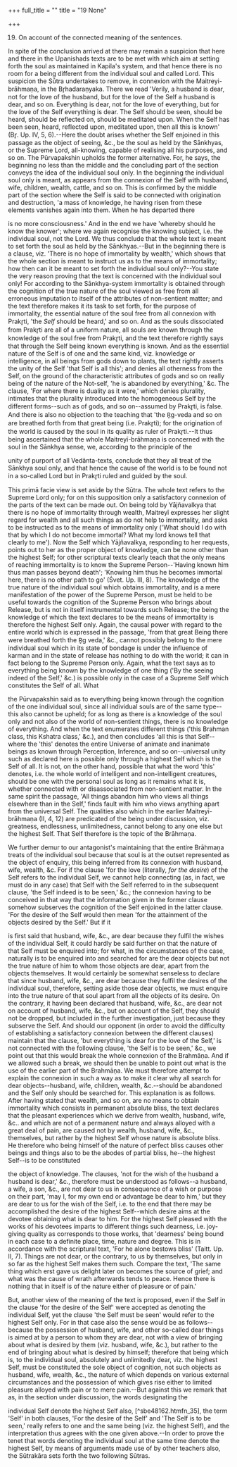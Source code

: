+++
full_title = ""
title = "19 None"

+++


19. On account of the connected meaning of the sentences.

In spite of the conclusion arrived at there may remain a suspicion that here and there in the Upanishads texts are to be met with which aim at setting forth the soul as maintained in Kapila's system, and that hence there is no room for a being different from the individual soul and called Lord. This suspicion the Sūtra undertakes to remove, in connexion with the Maitreyi-brāhmaṇa, in the Br̥hadaraṇyaka. There we read 'Verily, a husband is dear, not for the love of the husband, but for the love of the Self a husband is dear, and so on. Everything is dear, not for the love of everything, but for the love of the Self everything is dear. The Self should be seen, should be heard, should be reflected on, should be meditated upon. When the Self has been seen, heard, reflected upon, meditated upon, then all this is known' (Br̥. Up. IV, 5, 6).--Here the doubt arises whether the Self enjoined in this passage as the object of seeing, &c., be the soul as held by the Sānkhyas, or the Supreme Lord, all-knowing, capable of realising all his purposes, and so on. The Pūrvapakshin upholds the former alternative. For, he says, the beginning no less than the middle and the concluding part of the section conveys the idea of the individual soul only. In the beginning the individual soul only is meant, as appears from the connexion of the Self with husband, wife, children, wealth, cattle, and so on. This is confirmed by the middle part of the section where the Self is said to be connected with origination and destruction, 'a mass of knowledge, he having risen from these elements vanishes again into them. When he has departed there

is no more consciousness.' And in the end we have 'whereby should he know the knower'; where we again recognise the knowing subject, i.e. the individual soul, not the Lord. We thus conclude that the whole text is meant to set forth the soul as held by the Sānkhyas.--But in the beginning there is a clause, viz. 'There is no hope of immortality by wealth,' which shows that the whole section is meant to instruct us as to the means of immortality; how then can it be meant to set forth the individual soul only?--You state the very reason proving that the text is concerned with the individual soul only! For according to the Sānkhya-system immortality is obtained through the cognition of the true nature of the soul viewed as free from all erroneous imputation to itself of the attributes of non-sentient matter; and the text therefore makes it its task to set forth, for the purpose of immortality, the essential nature of the soul free from all connexion with Prakr̥ti, 'the _Self_ should be heard,' and so on. And as the souls dissociated from Prakr̥ti are all of a uniform nature, all souls are known through the knowledge of the soul free from Prakr̥ti, and the text therefore rightly says that through the Self being known everything is known. And as the essential nature of the Self is of one and the same kind, viz. knowledge or intelligence, in all beings from gods down to plants, the text rightly asserts the unity of the Self 'that Self is all this'; and denies all otherness from the Self, on the ground of the characteristic attributes of gods and so on really being of the nature of the Not-self, 'he is abandoned by everything,' &c. The clause, 'For where there is duality as it were,' which denies plurality, intimates that the plurality introduced into the homogeneous Self by the different forms--such as of gods, and so on--assumed by Prakr̥ti, is false. And there is also no objection to the teaching that 'the R̥g-veda and so on are breathed forth from that great being (i.e. Prakr̥ti); for the origination of the world is caused by the soul in its quality as ruler of Prakr̥ti.--It thus being ascertained that the whole Maitreyī-brāhmaṇa is concerned with the soul in the Sānkhya sense, we, according to the principle of the

unity of purport of all Vedānta-texts, conclude that they all treat of the Sānkhya soul only, and that hence the cause of the world is to be found not in a so-called Lord but in Prakr̥ti ruled and guided by the soul.

This primā facie view is set aside by the Sūtra. The whole text refers to the Supreme Lord only; for on this supposition only a satisfactory connexion of the parts of the text can be made out. On being told by Yājñavalkya that there is no hope of immortality through wealth, Maitreyī expresses her slight regard for wealth and all such things as do not help to immortality, and asks to be instructed as to the means of immortality only ('What should I do with that by which I do not become immortal? What my lord knows tell that clearly to me'). Now the Self which Yājñavalkya, responding to her requests, points out to her as the proper object of knowledge, can be none other than the highest Self; for other scriptural texts clearly teach that the only means of reaching immortality is to know the Supreme Person--'Having known him thus man passes beyond death'; 'Knowing him thus he becomes immortal here, there is no other path to go' (Śvet. Up. III, 8). The knowledge of the true nature of the individual soul which obtains immortality, and is a mere manifestation of the power of the Supreme Person, must be held to be useful towards the cognition of the Supreme Person who brings about Release, but is not in itself instrumental towards such Release; the being the knowledge of which the text declares to be the means of immortality is therefore the highest Self only. Again, the causal power with regard to the entire world which is expressed in the passage, 'from that great Being there were breathed forth the R̥g veda,' &c., cannot possibly belong to the mere individual soul which in its state of bondage is under the influence of karman and in the state of release has nothing to do with the world; it can in fact belong to the Supreme Person only. Again, what the text says as to everything being known by the knowledge of one thing ('By the seeing indeed of the Self,' &c.) is possible only in the case of a Supreme Self which constitutes the Self of all. What

the Pūrvapakshin said as to everything being known through the cognition of the one individual soul, since all individual souls are of the same type--this also cannot be upheld; for as long as there is a knowledge of the soul only and not also of the world of non-sentient things, there is no knowledge of everything. And when the text enumerates different things ('this Brahman class, this Kshatra class,' &c.), and then concludes 'all this is that Self--where the 'this' denotes the entire Universe of animate and inanimate beings as known through Perception, Inference, and so on--universal unity such as declared here is possible only through a highest Self which is the Self of all. It is not, on the other hand, possible that what the word 'this' denotes, i.e. the whole world of intelligent and non-intelligent creatures, should be one with the personal soul as long as it remains what it is, whether connected with or disassociated from non-sentient matter. In the same spirit the passage, 'All things abandon him who views all things elsewhere than in the Self,' finds fault with him who views anything apart from the universal Self. The qualities also which in the earlier Maitreyī-brāhmaṇa (II, 4, 12) are predicated of the being under discussion, viz. greatness, endlessness, unlimitedness, cannot belong to any one else but the highest Self. That Self therefore is the topic of the Brāhmaṇa.

We further demur to our antagonist's maintaining that the entire Brāhmaṇa treats of the individual soul because that soul is at the outset represented as the object of enquiry, this being inferred from its connexion with husband, wife, wealth, &c. For if the clause 'for the love (literally, _for the desire_) of the Self refers to the individual Self, we cannot help connecting (as, in fact, we must do in any case) that Self with the Self referred to in the subsequent clause, 'the Self indeed is to be seen,' &c.; the connexion having to be conceived in that way that the information given in the former clause somehow subserves the cognition of the Self enjoined in the latter clause. 'For the desire of the Self would then mean 'for the attainment of the objects desired by the Self.' But if it

is first said that husband, wife, &c., are dear because they fulfil the wishes of the individual Self, it could hardly be said further on that the nature of that Self must be enquired into; for what, in the circumstances of the case, naturally is to be enquired into and searched for are the dear objects but not the true nature of him to whom those objects are dear, apart from the objects themselves. It would certainly be somewhat senseless to declare that since husband, wife, &c., are dear because they fulfil the desires of the individual soul, therefore, setting aside those dear objects, we must enquire into the true nature of that soul apart from all the objects of its desire. On the contrary, it having been declared that husband, wife, &c., are dear not on account of husband, wife, &c., but on account of the Self, they should not be dropped, but included in the further investigation, just because they subserve the Self. And should our opponent (in order to avoid the difficulty of establishing a satisfactory connexion between the different clauses) maintain that the clause, 'but everything is dear for the love of the Self,' is not connected with the following clause, 'the Self is to be seen,' &c., we point out that this would break the whole connexion of the Brahmāṇa. And if we allowed such a break, we should then be unable to point out what is the use of the earlier part of the Brahmāṇa. We must therefore attempt to explain the connexion in such a way as to make it clear why all search for dear objects--husband, wife, children, wealth, &c.--should be abandoned and the Self only should be searched for. This explanation is as follows. After having stated that wealth, and so on, are no means to obtain immortality which consists in permanent absolute bliss, the text declares that the pleasant experiences which we derive from wealth, husband, wife, &c.. and which are not of a permanent nature and always alloyed with a great deal of pain, are caused not by wealth, husband, wife, &c., themselves, but rather by the highest Self whose nature is absolute bliss. He therefore who being himself of the nature of perfect bliss causes other beings and things also to be the abodes of partial bliss, he--the highest Self--is to be constituted

the object of knowledge. The clauses, 'not for the wish of the husband a husband is dear,' &c., therefore must be understood as follows--a husband, a wife, a son, &c., are not dear to us in consequence of a wish or purpose on their part, 'may I, for my own end or advantage be dear to him,' but they are dear to us for the wish of the Self, i.e. to the end that there may be accomplished the desire of the highest Self--which desire aims at the devotee obtaining what is dear to him. For the highest Self pleased with the works of his devotees imparts to different things such dearness, i.e. joy-giving quality as corresponds to those works, that 'dearness' being bound in each case to a definite place, time, nature and degree. This is in accordance with the scriptural text, 'For he alone bestows bliss' (Taitt. Up. II, 7). Things are not dear, or the contrary, to us by themselves, but only in so far as the highest Self makes them such. Compare the text, 'The same thing which erst gave us delight later on becomes the source of grief; and what was the cause of wrath afterwards tends to peace. Hence there is nothing that in itself is of the nature either of pleasure or of pain.'

But, another view of the meaning of the text is proposed, even if the Self in the clause 'for the desire of the Self' were accepted as denoting the individual Self, yet the clause 'the Self must be seen' would refer to the highest Self only. For in that case also the sense would be as follows--because the possession of husband, wife, and other so-called dear things is aimed at by a person to whom they are dear, not with a view of bringing about what is desired by them (viz. husband, wife, &c.), but rather to the end of bringing about what is desired by himself; therefore that being which is, to the individual soul, absolutely and unlimitedly dear, viz. the highest Self, must be constituted the sole object of cognition, not such objects as husband, wife, wealth, &c., the nature of which depends on various external circumstances and the possession of which gives rise either to limited pleasure alloyed with pain or to mere pain.--But against this we remark that as, in the section under discussion, the words designating the

individual Self denote the highest Self also, [^sbe48162.htmfn_35], the term 'Self' in both clauses, 'For the desire of the Self' and 'The Self is to be seen,' really refers to one and the same being (viz. the highest Self), and the interpretation thus agrees with the one given above.--In order to prove the tenet that words denoting the individual soul at the same time denote the highest Self, by means of arguments made use of by other teachers also, the Sūtrakāra sets forth the two following Sūtras.

